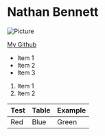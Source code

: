 # Nathan Bennett

![Picture](https://media.giphy.com/media/RgzryV9nRCMHPVVXPV/giphy.gif "Logo Title Text 1")


[My Github](https://github.com/ReflextionsDev)

* Item 1
* Item 2
* Item 3

1. Item 1
2. Item 2

|Test|Table|Example|
|---|---|---|
|Red|Blue|Green|

